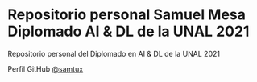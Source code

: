 # Repositorio personal Samuel Mesa Diplomado AI & DL de la UNAL 2021

Repositorio personal del Diplomado en AI &amp; DL de la UNAL 2021

Perfil GitHub [@samtux](https://github.com/samtux)
